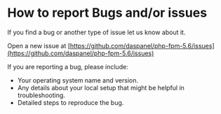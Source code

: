 
# How to report Bugs and/or issues

If you find a bug or another type of issue let us know about it.

Open a new issue at 
[https://github.com/daspanel/php-fpm-5.6/issues](https://github.com/daspanel/php-fpm-5.6/issues)

If you are reporting a bug, please include:

* Your operating system name and version.
* Any details about your local setup that might be helpful in troubleshooting.
* Detailed steps to reproduce the bug.

